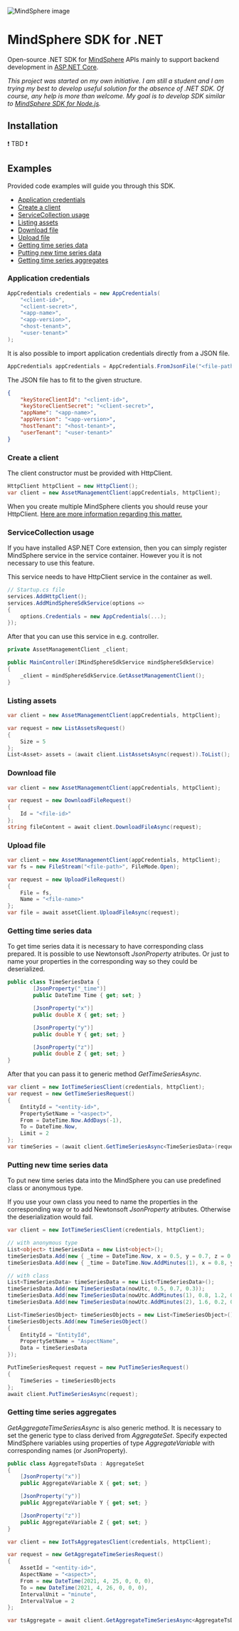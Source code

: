 ![MindSphere image](/other/mdsp.png)
#  MindSphere SDK for .NET

Open-source .NET SDK for [MindSphere](https://siemens.mindsphere.io/) APIs mainly to support backend development in [ASP.NET Core](https://github.com/dotnet/aspnetcore).


*This project was started on my own initiative. I am still a student and I am trying my best to develop useful solution for the absence of .NET SDK. Of course, any help is more than welcome. My goal is to develop SDK similar to [MindSphere SDK for Node.js](https://developer.mindsphere.io/resources/mindsphere-sdk-node/index.html).*

## Installation
❗ TBD ❗

## Examples

Provided code examples will guide you through this SDK.

- [Application credentials](#Application-credentials)
- [Create a client](#Create-a-client)
- [ServiceCollection usage](#ServiceCollection-usage)
- [Listing assets](#Listing-assets)
- [Download file](#Download-file)
- [Upload file](#Upload-file)
- [Getting time series data](#Getting-time-series-data)
- [Putting new time series data](#Putting-new-time-series-data)
- [Getting time series aggregates](#Getting-time-series-aggregates)

### Application credentials

```csharp
AppCredentials credentials = new AppCredentials(
    "<client-id>",
    "<client-secret>",
    "<app-name>",
    "<app-version>",
    "<host-tenant>",
    "<user-tenant>"
);
```

It is also possible to import application credentials directly from a JSON file.

```csharp
AppCredentials appCredentials = AppCredentials.FromJsonFile("<file-path>");
```

The JSON file has to fit to the given structure.

```json
{
    "keyStoreClientId": "<client-id>",
    "keyStoreClientSecret": "<client-secret>",
    "appName": "<app-name>",
    "appVersion": "<app-version>",
    "hostTenant": "<host-tenant>",
    "userTenant": "<user-tenant>"
}
```
 
### Create a client

The client constructor must be provided with HttpClient. 

```csharp
HttpClient httpClient = new HttpClient();
var client = new AssetManagementClient(appCredentials, httpClient);
```

When you create multiple MindSphere clients you should reuse your HttpClient. [Here are more information regarding this matter.](https://docs.microsoft.com/en-us/dotnet/api/system.net.http.httpclient?view=net-5.0#remarks)

### ServiceCollection usage

If you have installed ASP.NET Core extension, then you can simply register MindSphere service in the service container. However you it is not necessary to use this feature.

This service needs to have HttpClient service in the container as well.

```csharp
// Startup.cs file
services.AddHttpClient();
services.AddMindSphereSdkService(options =>
{
    options.Credentials = new AppCredentials(...);
});
```

After that you can use this service in e.g. controller. 

```csharp
private AssetManagementClient _client;

public MainController(IMindSphereSdkService mindSphereSdkService)
{
    _client = mindSphereSdkService.GetAssetManagementClient();
}
```

### Listing assets

```csharp
var client = new AssetManagementClient(appCredentials, httpClient);

var request = new ListAssetsRequest() 
{
    Size = 5
};
List<Asset> assets = (await client.ListAssetsAsync(request)).ToList();
```

### Download file

```csharp
var client = new AssetManagementClient(appCredentials, httpClient);

var request = new DownloadFileRequest()
{
    Id = "<file-id>"
};
string fileContent = await client.DownloadFileAsync(request);
```

### Upload file

```csharp
var client = new AssetManagementClient(appCredentials, httpClient);
var fs = new FileStream("<file-path>", FileMode.Open);

var request = new UploadFileRequest()
{
    File = fs,
    Name = "<file-name>"
};
var file = await assetClient.UploadFileAsync(request);
```

### Getting time series data

To get time series data it is necessary to have corresponding class prepared. It is possible to use Newtonsoft *JsonProperty* atributes. Or just to name your properties in the corresponding way so they could be deserialized. 

```csharp
public class TimeSeriesData {
        [JsonProperty("_time")]
        public DateTime Time { get; set; }

        [JsonProperty("x")]
        public double X { get; set; }

        [JsonProperty("y")]
        public double Y { get; set; }

        [JsonProperty("z")]
        public double Z { get; set; }
}
```

After that you can pass it to generic method *GetTimeSeriesAsync*.

```csharp
var client = new IotTimeSeriesClient(credentials, httpClient);
var request = new GetTimeSeriesRequest()
{
    EntityId = "<entity-id>",
    PropertySetName = "<aspect>",
    From = DateTime.Now.AddDays(-1),
    To = DateTime.Now,
    Limit = 2
};
var timeSeries = (await client.GetTimeSeriesAsync<TimeSeriesData>(request)).ToList();
```

### Putting new time series data

To put new time series data into the MindSphere you can use predefined class or anonymous type.

If you use your own class you need to name the properties in the corresponding way or to add Newtonsoft *JsonProperty* atributes. Otherwise the deserialization would fail.

```csharp
var client = new IotTimeSeriesClient(credentials, httpClient);

// with anonymous type
List<object> timeSeriesData = new List<object>();
timeSeriesData.Add(new { _time = DateTime.Now, x = 0.5, y = 0.7, z = 0.3 });
timeSeriesData.Add(new { _time = DateTime.Now.AddMinutes(1), x = 0.8, y = 1.2, z = 0.7 });

// with class
List<TimeSeriesData> timeSeriesData = new List<TimeSeriesData>();
timeSeriesData.Add(new TimeSeriesData(nowUtc, 0.5, 0.7, 0.3));
timeSeriesData.Add(new TimeSeriesData(nowUtc.AddMinutes(1), 0.8, 1.2, 0.7));
timeSeriesData.Add(new TimeSeriesData(nowUtc.AddMinutes(2), 1.6, 0.2, 0.5));

List<TimeSeriesObject> timeSeriesObjects = new List<TimeSeriesObject>();
timeSeriesObjects.Add(new TimeSeriesObject()
{
    EntityId = "EntityId",
    PropertySetName = "AspectName",
    Data = timeSeriesData
});

PutTimeSeriesRequest request = new PutTimeSeriesRequest()
{
    TimeSeries = timeSeriesObjects
};
await client.PutTimeSeriesAsync(request);
```

### Getting time series aggregates

*GetAggregateTimeSeriesAsync* is also generic method. It is necessary to set the generic type to class derived from *AggregateSet*. Specify expected MindSphere variables using properties of type *AggregateVariable* with corresponding names (or JsonProperty).

```csharp
public class AggregateTsData : AggregateSet
{
    [JsonProperty("x")]
    public AggregateVariable X { get; set; }

    [JsonProperty("y")]
    public AggregateVariable Y { get; set; }

    [JsonProperty("z")]
    public AggregateVariable Z { get; set; }
}
```

```csharp
var client = new IotTsAggregatesClient(credentials, httpClient);

var request = new GetAggregateTimeSeriesRequest()
{
    AssetId = "<entity-id>",
    AspectName = "<aspect>",
    From = new DateTime(2021, 4, 25, 0, 0, 0),
    To = new DateTime(2021, 4, 26, 0, 0, 0),
    IntervalUnit = "minute",
    IntervalValue = 2
};

var tsAggregate = await client.GetAggregateTimeSeriesAsync<AggregateTsData>(request);
```
